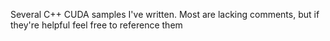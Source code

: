Several C++ CUDA samples I've written. Most are lacking comments, but if they're helpful feel free to reference them
